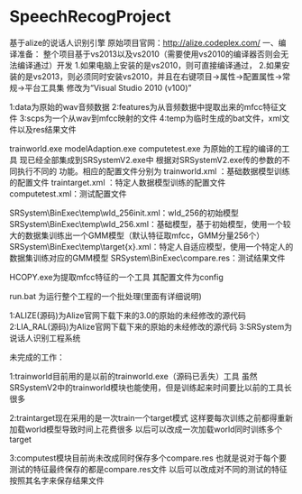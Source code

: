 # SpeechRecogProject
基于alize的说话人识别引擎
原始项目官网：http://alize.codeplex.com/
一、编译准备：
整个项目基于vs2013以及vs2010（需要使用vs2010的编译器否则会无法编译通过）开发
1.如果电脑上安装的是vs2010，则可直接编译通过，
2.如果安装的是vs2013，则必须同时安装vs2010，并且在右键项目->属性->配置属性->常规->平台工具集 修改为“Visual Studio 2010 (v100)”  

1:data为原始的wav音频数据
2:features为从音频数据中提取出来的mfcc特征文件
3:scps为一个从wav到mfcc映射的文件
4:temp为临时生成的bat文件，xml文件以及res结果文件


trainworld.exe modelAdaption.exe computetest.exe 为原始的工程的编译的工具
现已经全部集成到SRSystemV2.exe中 根据对SRSystemV2.exe传的参数的不同执行不同的
功能。相应的配置文件分别为
trainworld.xml ：基础数据模型训练的配置文件
traintarget.xml ：特定人数据模型训练的配置文件
computetest.xml：测试配置文件

SRSystem\BinExec\temp\wld_256init.xml：wld_256的初始模型
SRSystem\BinExec\temp\wld_256.xml：基础模型，基于初始模型，使用一个较大的数据集训练出一个GMM模型（默认特征取mfcc，GMM分量256个）
SRSystem\BinExec\temp\target{x}.xml：特定人自适应模型，使用一个特定人的数据集训练对应的GMM模型
SRSystem\BinExec\compare.res：测试结果文件

HCOPY.exe为提取mfcc特征的一个工具
其配置文件为config

run.bat 为运行整个工程的一个批处理(里面有详细说明)


1:ALIZE(源码)为Alize官网下载下来的3.0的原始的未经修改的源代码
2:LIA_RAL(源码)为Alize官网下载下来的原始的未经修改的源代码
3:SRSystem为说话人识别工程系统


未完成的工作：

1:trainworld目前用的是以前的trainworld.exe（源码已丢失）工具
虽然SRSystemV2中的trainworld模块也能使用，但是训练起来时间要比以前的工具长很多

2:traintarget现在采用的是一次train一个target模式 这样要每次训练之前都得重新加载world模型导致时间上花费很多  以后可以改成一次加载world同时训练多个target

3:computest模块目前尚未改成同时保存多个compare.res 也就是说对于每个要测试的特征最终保存的都是compare.res文件 以后可以改成对不同的测试的特征按照其名字来保存结果文件
